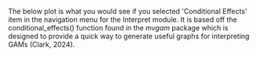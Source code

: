 The below plot is what you would see if you selected 'Conditional Effects' item in the navigation menu for the Interpret module. It is based off the conditional\_effects() function found in the _mvgam_ package which is designed to provide a quick way to generate useful graphs for interpreting GAMs (Clark, 2024).
